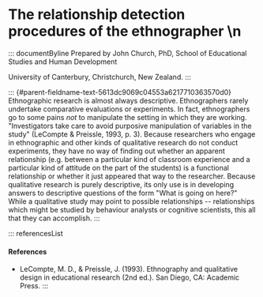 # The relationship detection procedures of the ethnographer \n

::: documentByline
Prepared by John Church, PhD, School of Educational Studies and Human
Development

University of Canterbury, Christchurch, New Zealand.
:::

::: {#parent-fieldname-text-5613dc9069c04553a6217710363570d0}
Ethnographic research is almost always descriptive. Ethnographers rarely
undertake comparative evaluations or experiments. In fact, ethnographers
go to some pains *not* to manipulate the setting in which they are
working. "Investigators take care to avoid purposive manipulation of
variables in the study" (LeCompte & Preissle, 1993, p. 3). Because
researchers who engage in ethnographic and other kinds of qualitative
research do not conduct experiments, they have no way of finding out
whether an apparent relationship (e.g. between a particular kind of
classroom experience and a particular kind of attitude on the part of
the students) is a functional relationship or whether it just appeared
that way to the researcher. Because qualitative research is purely
descriptive, its only use is in developing answers to descriptive
questions of the form "What is going on here?" While a qualitative study
may point to possible relationships -- relationships which might be
studied by behaviour analysts or cognitive scientists, this all that
they can accomplish.
:::

::: referencesList
#### References

-   LeCompte, M. D., & Preissle, J. (1993). Ethnography and qualitative
    design in educational research (2nd ed.). San Diego, CA: Academic
    Press.
:::
